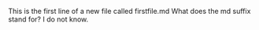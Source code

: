 This is the first line of a new file called firstfile.md
What does the md suffix stand for? I do not know.
